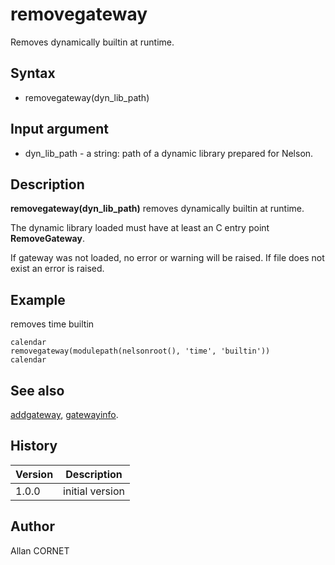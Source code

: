 

# removegateway

Removes dynamically builtin at runtime.

## Syntax

- removegateway(dyn_lib_path)

## Input argument

 - dyn_lib_path - a string: path of a dynamic library prepared for Nelson.

## Description


  <p><b>removegateway(dyn_lib_path)</b> removes dynamically builtin at runtime.</p>
  <p>The dynamic library loaded must have at least an C entry point <b>RemoveGateway</b>.</p>
  <p>If gateway was not loaded, no error or warning will be raised. If file does not exist an error is raised.</p>


## Example

removes time builtin
```Nelson
calendar
removegateway(modulepath(nelsonroot(), 'time', 'builtin'))
calendar
```

## See also

[addgateway](addgateway.md), [gatewayinfo](gatewayinfo.md).
## History

|Version|Description|
|------|------|
|1.0.0|initial version|


## Author

Allan CORNET



